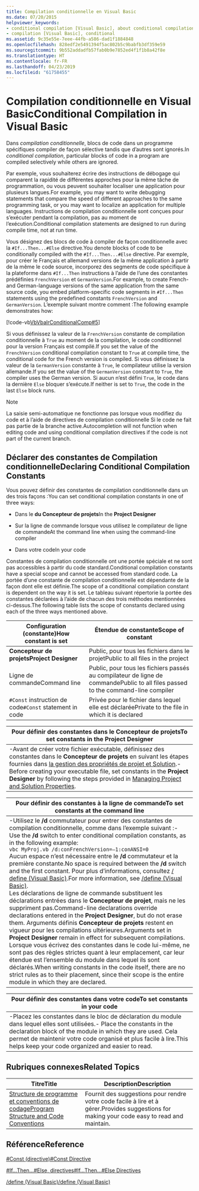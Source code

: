 ```yaml
---
title: Compilation conditionnelle en Visual Basic
ms.date: 07/20/2015
helpviewer_keywords:
- conditional compilation [Visual Basic], about conditional compilation
- compilation [Visual Basic], conditional
ms.assetid: 9c35e55e-7eee-44fb-a586-dad1f1884848
ms.openlocfilehash: 828edf2e5491394f5ac802b5c9babfb3df359e59
ms.sourcegitcommit: 9b552addadfb57fab0b9e7852ed4f1f1b8a42f8e
ms.translationtype: HT
ms.contentlocale: fr-FR
ms.lasthandoff: 04/23/2019
ms.locfileid: "61758455"
---
```

# <a name="conditional-compilation-in-visual-basic"></a><span data-ttu-id="4cf0d-102">Compilation conditionnelle en Visual Basic</span><span class="sxs-lookup"><span data-stu-id="4cf0d-102">Conditional Compilation in Visual Basic</span></span>
<span data-ttu-id="4cf0d-103">Dans *compilation conditionnelle*, blocs de code dans un programme spécifiques compiler de façon sélective tandis que d’autres sont ignorés.</span><span class="sxs-lookup"><span data-stu-id="4cf0d-103">In *conditional compilation*, particular blocks of code in a program are compiled selectively while others are ignored.</span></span>  
  
 <span data-ttu-id="4cf0d-104">Par exemple, vous souhaiterez écrire des instructions de débogage qui comparent la rapidité de différentes approches pour la même tâche de programmation, ou vous peuvent souhaiter localiser une application pour plusieurs langues.</span><span class="sxs-lookup"><span data-stu-id="4cf0d-104">For example, you may want to write debugging statements that compare the speed of different approaches to the same programming task, or you may want to localize an application for multiple languages.</span></span> <span data-ttu-id="4cf0d-105">Instructions de compilation conditionnelle sont conçues pour s’exécuter pendant la compilation, pas au moment de l’exécution.</span><span class="sxs-lookup"><span data-stu-id="4cf0d-105">Conditional compilation statements are designed to run during compile time, not at run time.</span></span>  
  
 <span data-ttu-id="4cf0d-106">Vous désignez des blocs de code à compiler de façon conditionnelle avec la `#If...Then...#Else` directive.</span><span class="sxs-lookup"><span data-stu-id="4cf0d-106">You denote blocks of code to be conditionally compiled with the `#If...Then...#Else` directive.</span></span> <span data-ttu-id="4cf0d-107">Par exemple, pour créer le Français et allemand versions de la même application à partir de la même le code source, incorporez des segments de code spécifique à la plateforme dans `#If...Then` instructions à l’aide de l’une des constantes prédéfinies `FrenchVersion` et `GermanVersion`.</span><span class="sxs-lookup"><span data-stu-id="4cf0d-107">For example, to create French- and German-language versions of the same application from the same source code, you embed platform-specific code segments in `#If...Then` statements using the predefined constants `FrenchVersion` and `GermanVersion`.</span></span> <span data-ttu-id="4cf0d-108">L’exemple suivant montre comment :</span><span class="sxs-lookup"><span data-stu-id="4cf0d-108">The following example demonstrates how:</span></span>  
  
 [!code-vb[VbVbalrConditionalComp#5](~/samples/snippets/visualbasic/VS_Snippets_VBCSharp/VbVbalrConditionalComp/VB/Class1.vb#5)]  
  
 <span data-ttu-id="4cf0d-109">Si vous définissez la valeur de la `FrenchVersion` constante de compilation conditionnelle à `True` au moment de la compilation, le code conditionnel pour la version Français est compilé.</span><span class="sxs-lookup"><span data-stu-id="4cf0d-109">If you set the value of the `FrenchVersion` conditional compilation constant to `True` at compile time, the conditional code for the French version is compiled.</span></span> <span data-ttu-id="4cf0d-110">Si vous définissez la valeur de la `GermanVersion` constante à `True`, le compilateur utilise la version allemande.</span><span class="sxs-lookup"><span data-stu-id="4cf0d-110">If you set the value of the `GermanVersion` constant to `True`, the compiler uses the German version.</span></span> <span data-ttu-id="4cf0d-111">Si aucun n’est défini `True`, le code dans la dernière `Else` bloquer s’exécute.</span><span class="sxs-lookup"><span data-stu-id="4cf0d-111">If neither is set to `True`, the code in the last `Else` block runs.</span></span>  
  
> [!NOTE]
>  <span data-ttu-id="4cf0d-112">La saisie semi-automatique ne fonctionne pas lorsque vous modifiez du code et à l’aide de directives de compilation conditionnelle Si le code ne fait pas partie de la branche active.</span><span class="sxs-lookup"><span data-stu-id="4cf0d-112">Autocompletion will not function when editing code and using conditional compilation directives if the code is not part of the current branch.</span></span>  
  
## <a name="declaring-conditional-compilation-constants"></a><span data-ttu-id="4cf0d-113">Déclarer des constantes de Compilation conditionnelle</span><span class="sxs-lookup"><span data-stu-id="4cf0d-113">Declaring Conditional Compilation Constants</span></span>  
 <span data-ttu-id="4cf0d-114">Vous pouvez définir des constantes de compilation conditionnelle dans un des trois façons :</span><span class="sxs-lookup"><span data-stu-id="4cf0d-114">You can set conditional compilation constants in one of three ways:</span></span>  
  
- <span data-ttu-id="4cf0d-115">Dans le **du Concepteur de projets**</span><span class="sxs-lookup"><span data-stu-id="4cf0d-115">In the **Project Designer**</span></span>  
  
- <span data-ttu-id="4cf0d-116">Sur la ligne de commande lorsque vous utilisez le compilateur de ligne de commande</span><span class="sxs-lookup"><span data-stu-id="4cf0d-116">At the command line when using the command-line compiler</span></span>  
  
- <span data-ttu-id="4cf0d-117">Dans votre code</span><span class="sxs-lookup"><span data-stu-id="4cf0d-117">In your code</span></span>  
  
 <span data-ttu-id="4cf0d-118">Constantes de compilation conditionnelle ont une portée spéciale et ne sont pas accessibles à partir du code standard.</span><span class="sxs-lookup"><span data-stu-id="4cf0d-118">Conditional compilation constants have a special scope and cannot be accessed from standard code.</span></span> <span data-ttu-id="4cf0d-119">La portée d’une constante de compilation conditionnelle est dépendante de la façon dont elle est définie.</span><span class="sxs-lookup"><span data-stu-id="4cf0d-119">The scope of a conditional compilation constant is dependent on the way it is set.</span></span> <span data-ttu-id="4cf0d-120">Le tableau suivant répertorie la portée des constantes déclarées à l’aide de chacun des trois méthodes mentionnées ci-dessus.</span><span class="sxs-lookup"><span data-stu-id="4cf0d-120">The following table lists the scope of constants declared using each of the three ways mentioned above.</span></span>  
  
|<span data-ttu-id="4cf0d-121">Configuration (constante)</span><span class="sxs-lookup"><span data-stu-id="4cf0d-121">How constant is set</span></span>|<span data-ttu-id="4cf0d-122">Étendue de constante</span><span class="sxs-lookup"><span data-stu-id="4cf0d-122">Scope of constant</span></span>|  
|---|---|  
|<span data-ttu-id="4cf0d-123">**Concepteur de projets**</span><span class="sxs-lookup"><span data-stu-id="4cf0d-123">**Project Designer**</span></span>|<span data-ttu-id="4cf0d-124">Public, pour tous les fichiers dans le projet</span><span class="sxs-lookup"><span data-stu-id="4cf0d-124">Public to all files in the project</span></span>|  
|<span data-ttu-id="4cf0d-125">Ligne de commande</span><span class="sxs-lookup"><span data-stu-id="4cf0d-125">Command line</span></span>|<span data-ttu-id="4cf0d-126">Public, pour tous les fichiers passés au compilateur de ligne de commande</span><span class="sxs-lookup"><span data-stu-id="4cf0d-126">Public to all files passed to the command-line compiler</span></span>|  
|<span data-ttu-id="4cf0d-127">`#Const` instruction de code</span><span class="sxs-lookup"><span data-stu-id="4cf0d-127">`#Const` statement in code</span></span>|<span data-ttu-id="4cf0d-128">Privée pour le fichier dans lequel elle est déclarée</span><span class="sxs-lookup"><span data-stu-id="4cf0d-128">Private to the file in which it is declared</span></span>|  
  
|<span data-ttu-id="4cf0d-129">Pour définir des constantes dans le Concepteur de projets</span><span class="sxs-lookup"><span data-stu-id="4cf0d-129">To set constants in the Project Designer</span></span>|  
|---|  
|<span data-ttu-id="4cf0d-130">-Avant de créer votre fichier exécutable, définissez des constantes dans le **Concepteur de projets** en suivant les étapes fournies dans [la gestion des propriétés de projet et Solution](/visualstudio/ide/managing-project-and-solution-properties).</span><span class="sxs-lookup"><span data-stu-id="4cf0d-130">-   Before creating your executable file, set constants in the **Project Designer** by following the steps provided in [Managing Project and Solution Properties](/visualstudio/ide/managing-project-and-solution-properties).</span></span>|  
  
|<span data-ttu-id="4cf0d-131">Pour définir des constantes à la ligne de commande</span><span class="sxs-lookup"><span data-stu-id="4cf0d-131">To set constants at the command line</span></span>|  
|---|  
|<span data-ttu-id="4cf0d-132">-Utilisez le **/d** commutateur pour entrer des constantes de compilation conditionnelle, comme dans l’exemple suivant :</span><span class="sxs-lookup"><span data-stu-id="4cf0d-132">-   Use the **/d** switch to enter conditional compilation constants, as in the following example:</span></span><br />     `vbc MyProj.vb /d:conFrenchVersion=–1:conANSI=0`<br />     <span data-ttu-id="4cf0d-133">Aucun espace n’est nécessaire entre le **/d** commutateur et la première constante.</span><span class="sxs-lookup"><span data-stu-id="4cf0d-133">No space is required between the **/d** switch and the first constant.</span></span> <span data-ttu-id="4cf0d-134">Pour plus d’informations, consultez [/ define (Visual Basic)](../../../visual-basic/reference/command-line-compiler/define.md).</span><span class="sxs-lookup"><span data-stu-id="4cf0d-134">For more information, see [/define (Visual Basic)](../../../visual-basic/reference/command-line-compiler/define.md).</span></span><br />     <span data-ttu-id="4cf0d-135">Les déclarations de ligne de commande substituent les déclarations entrées dans le **Concepteur de projet**, mais ne les suppriment pas.</span><span class="sxs-lookup"><span data-stu-id="4cf0d-135">Command-line declarations override declarations entered in the **Project Designer**, but do not erase them.</span></span> <span data-ttu-id="4cf0d-136">Arguments définis **Concepteur de projets** restent en vigueur pour les compilations ultérieures.</span><span class="sxs-lookup"><span data-stu-id="4cf0d-136">Arguments set in **Project Designer** remain in effect for subsequent compilations.</span></span><br />     <span data-ttu-id="4cf0d-137">Lorsque vous écrivez des constantes dans le code lui-même, ne sont pas des règles strictes quant à leur emplacement, car leur étendue est l’ensemble du module dans lequel ils sont déclarés.</span><span class="sxs-lookup"><span data-stu-id="4cf0d-137">When writing constants in the code itself, there are no strict rules as to their placement, since their scope is the entire module in which they are declared.</span></span>|  
  
|<span data-ttu-id="4cf0d-138">Pour définir des constantes dans votre code</span><span class="sxs-lookup"><span data-stu-id="4cf0d-138">To set constants in your code</span></span>|  
|---|  
|<span data-ttu-id="4cf0d-139">-Placez les constantes dans le bloc de déclaration du module dans lequel elles sont utilisées.</span><span class="sxs-lookup"><span data-stu-id="4cf0d-139">-   Place the constants in the declaration block of the module in which they are used.</span></span> <span data-ttu-id="4cf0d-140">Cela permet de maintenir votre code organisé et plus facile à lire.</span><span class="sxs-lookup"><span data-stu-id="4cf0d-140">This helps keep your code organized and easier to read.</span></span>|  
  
## <a name="related-topics"></a><span data-ttu-id="4cf0d-141">Rubriques connexes</span><span class="sxs-lookup"><span data-stu-id="4cf0d-141">Related Topics</span></span>  
  
|<span data-ttu-id="4cf0d-142">Titre</span><span class="sxs-lookup"><span data-stu-id="4cf0d-142">Title</span></span>|<span data-ttu-id="4cf0d-143">Description</span><span class="sxs-lookup"><span data-stu-id="4cf0d-143">Description</span></span>|  
|---|---|  
|[<span data-ttu-id="4cf0d-144">Structure de programme et conventions de codage</span><span class="sxs-lookup"><span data-stu-id="4cf0d-144">Program Structure and Code Conventions</span></span>](../../../visual-basic/programming-guide/program-structure/program-structure-and-code-conventions.md)|<span data-ttu-id="4cf0d-145">Fournit des suggestions pour rendre votre code facile à lire et à gérer.</span><span class="sxs-lookup"><span data-stu-id="4cf0d-145">Provides suggestions for making your code easy to read and maintain.</span></span>|  
  
## <a name="reference"></a><span data-ttu-id="4cf0d-146">Référence</span><span class="sxs-lookup"><span data-stu-id="4cf0d-146">Reference</span></span>  
 [<span data-ttu-id="4cf0d-147">#Const (directive)</span><span class="sxs-lookup"><span data-stu-id="4cf0d-147">#Const Directive</span></span>](../../../visual-basic/language-reference/directives/const-directive.md)  
  
 [<span data-ttu-id="4cf0d-148">#If...Then...#Else, directives</span><span class="sxs-lookup"><span data-stu-id="4cf0d-148">#If...Then...#Else Directives</span></span>](../../../visual-basic/language-reference/directives/if-then-else-directives.md)  
  
 [<span data-ttu-id="4cf0d-149">/define (Visual Basic)</span><span class="sxs-lookup"><span data-stu-id="4cf0d-149">/define (Visual Basic)</span></span>](../../../visual-basic/reference/command-line-compiler/define.md)
